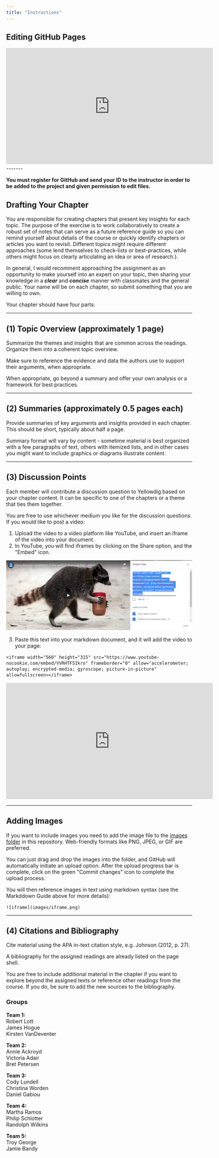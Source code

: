 ```yaml
---
title: "Instructions"
---
```


## Editing GitHub Pages

<iframe width="560" height="315" src="https://www.youtube.com/embed/xDDKYBWD7N8" frameborder="0" allow="accelerometer; autoplay; encrypted-media; gyroscope; picture-in-picture" allowfullscreen></iframe>

<br>
------- 
<br>

**You must register for GitHub and send your ID to the instructor in order to be added to the project and given permission to edit files.** 

## Drafting Your Chapter

You are responsible for creating chapters that present key insights for each topic. The purpose of the exercise is to work collaboratively to create a robust set of notes that can serve as a future reference guide so you can remind yourself about details of the course or quickly identify chapters or articles you want to revisit. Different topics might require different approaches (some lend themselves to check-lists or best-practices, while others might focus on clearly articulating an idea or area of research.). 

In general, I would recomment approaching the assignment as an opportunity to make yourself into an expert on your topic, then sharing your knowledge in a _**clear**_ and _**concise**_ manner with classmates and the general public. Your name will be on each chapter, so submit something that you are willing to own. 

Your chapter should have four parts:

---


## (1) Topic Overview (approximately 1 page)

Summarize the themes and insights that are common across the readings. Organize them into a coherent topic overview.

Make sure to reference the evidence and data the authors use to support their arguments, when appropriate. 

When appropriate, go beyond a summary and offer your own analysis or a framework for best practices. 

---




## (2) Summaries (approximately 0.5 pages each)

Provide summaries of key arguments and insights provided in each chapter. This should be short, typically about half a page. 

Summary format will vary by content - sometime material is best organized with a few paragraphs of text, others with itemized lists, and in other cases you might want to include graphics or diagrams illustrate content. 

---



## (3)  Discussion Points

Each member will contribute a discussion question to Yellowdig based on your chapter content. It can be specific to one of the chapters or a theme that ties them together. 

You are free to use whichever medium you like for the discussion questions. If you would like to post a video:

1. Upload the video to a video platform like YouTube, and insert an iframe of the video into your document.  
2. In YouTube, you will find iframes by clicking on the Share option, and the "Embed" icon. 

![iframe](images/iframe.png)

3. Paste this text into your markdown document, and it will add the video to your page:  

```
<iframe width="560" height="315" src="https://www.youtube-nocookie.com/embed/VVRHTF5Ikro" frameborder="0" allow="accelerometer; autoplay; encrypted-media; gyroscope; picture-in-picture" allowfullscreen></iframe>
```

<iframe width="560" height="315" src="https://www.youtube-nocookie.com/embed/VVRHTF5Ikro" frameborder="0" allow="accelerometer; autoplay; encrypted-media; gyroscope; picture-in-picture" allowfullscreen></iframe>

---

## Adding Images

If you want to include images you need to add the image file to the [images folder](https://github.com/DS4PS/data-driven-management-textbook/tree/master/images) in this repository. Web-friendly formats like PNG, JPEG, or GIF are preferred. 

You can just drag and drop the images into the folder, and GitHub will automatically initiate an upload option. After the upload progress bar is complete, click on the green "Commit changes" icon to complete the upload process.

You will then reference images in text using markdown syntax (see the Markddown Guide above for more details):


```
![iframe](images/iframe.png)
```

---



## (4) Citations and Bibliography

Cite material using the APA in-text citation style, e.g. Johnson (2012, p. 27). 

A bibliography for the assigned readings are already listed on the page shell. 

You are free to include additional material in the chapter if you want to explore beyond the assigned texts or reference other readings from the course. If you do, be sure to add the new sources to the bibliography. 






### Groups

**Team 1:**  
Robert Lott  
James Hogue  
Kirsten VanDeventer  

**Team 2:**  
Annie Ackroyd  
Victoria Adair  
Bret Petersen  

**Team 3:**  
Cody Lundell  
Christina Worden  
Daniel Gabiou  

**Team 4:**  
Martha Ramos  
Philip Schlotter  
Randolph Wilkins  

**Team 5:**  
Troy George  
Jamie Bandy  






